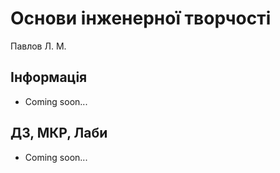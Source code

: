 # Основи інженерної творчості

Павлов Л. М.

## Інформація

* Coming soon...

## ДЗ, МКР, Лаби

* Coming soon...
